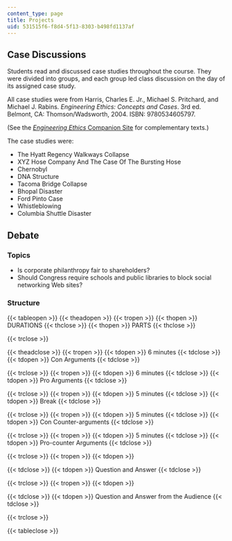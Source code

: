 ```yaml
---
content_type: page
title: Projects
uid: 531515f6-f8d4-5f13-8303-b498fd1137af
---
```


Case Discussions
----------------

Students read and discussed case studies throughout the course. They were divided into groups, and each group led class discussion on the day of its assigned case study.

All case studies were from Harris, Charles E. Jr., Michael S. Pritchard, and Michael J. Rabins. _Engineering Ethics: Concepts and Cases_. 3rd ed. Belmont, CA: Thomson/Wadsworth, 2004. ISBN: 9780534605797.

(See the [_Engineering Ethics_ Companion Site](http://www.wadsworth.com/cgi-wadsworth/course_products_wp.pl?fid=M20b&product_isbn_issn=0534605796&discipline_number=5) for complementary texts.)

The case studies were:

*   The Hyatt Regency Walkways Collapse
*   XYZ Hose Company And The Case Of The Bursting Hose
*   Chernobyl
*   DNA Structure
*   Tacoma Bridge Collapse
*   Bhopal Disaster
*   Ford Pinto Case
*   Whistleblowing
*   Columbia Shuttle Disaster

Debate
------

### Topics

*   Is corporate philanthropy fair to shareholders?
*   Should Congress require schools and public libraries to block social networking Web sites?

### Structure

{{< tableopen >}}
{{< theadopen >}}
{{< tropen >}}
{{< thopen >}}
DURATIONS
{{< thclose >}}
{{< thopen >}}
PARTS
{{< thclose >}}

{{< trclose >}}

{{< theadclose >}}
{{< tropen >}}
{{< tdopen >}}
6 minutes
{{< tdclose >}}
{{< tdopen >}}
Con Arguments
{{< tdclose >}}

{{< trclose >}}
{{< tropen >}}
{{< tdopen >}}
6 minutes
{{< tdclose >}}
{{< tdopen >}}
Pro Arguments
{{< tdclose >}}

{{< trclose >}}
{{< tropen >}}
{{< tdopen >}}
5 minutes
{{< tdclose >}}
{{< tdopen >}}
Break
{{< tdclose >}}

{{< trclose >}}
{{< tropen >}}
{{< tdopen >}}
5 minutes
{{< tdclose >}}
{{< tdopen >}}
Con Counter-arguments
{{< tdclose >}}

{{< trclose >}}
{{< tropen >}}
{{< tdopen >}}
5 minutes
{{< tdclose >}}
{{< tdopen >}}
Pro-counter Arguments
{{< tdclose >}}

{{< trclose >}}
{{< tropen >}}
{{< tdopen >}}

{{< tdclose >}}
{{< tdopen >}}
Question and Answer
{{< tdclose >}}

{{< trclose >}}
{{< tropen >}}
{{< tdopen >}}

{{< tdclose >}}
{{< tdopen >}}
Question and Answer from the Audience
{{< tdclose >}}

{{< trclose >}}

{{< tableclose >}}